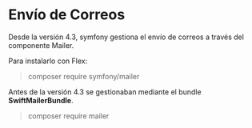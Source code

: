 Envío de Correos
================

Desde la versión 4.3, symfony gestiona el envío de correos a través del componente Mailer.

Para instalarlo con Flex:

> composer require symfony/mailer

Antes de la versión 4.3 se gestionaban mediante el bundle **SwiftMailerBundle**.

> composer require mailer